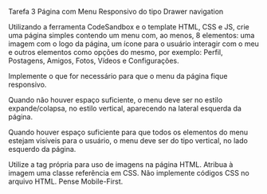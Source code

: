 Tarefa 3 Página com Menu Responsivo do tipo Drawer navigation

Utilizando a ferramenta CodeSandbox e o template HTML, CSS e JS, crie uma página simples contendo um menu com, ao menos, 8 elementos: uma imagem com o logo da página, um ícone para o usuário interagir com o meu e outros elementos como opções do mesmo, por exemplo: Perfil, Postagens, Amigos, Fotos, Vídeos e Configurações. 

Implemente o que for necessário para que o menu da página fique responsivo. 

Quando não houver espaço suficiente, o menu deve ser no estilo expande/colapsa, no estilo vertical, aparecendo na lateral esquerda da página.

Quando houver espaço suficiente para que todos os elementos do menu estejam visíveis para o usuário, o menu deve ser do tipo vertical, no lado esquerdo da página.

Utilize a tag própria para uso de imagens na página HTML.
Atribua à imagem uma classe referência em CSS.
Não implemente códigos CSS no arquivo HTML.
Pense Mobile-First.